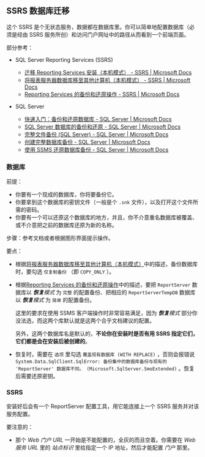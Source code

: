 
## SSRS 数据库迁移

这个 SSRS 是个无状态服务，数据都在数据库里。你可以简单地配置数据库（必须是经由 SSRS 服务所创）和访问门户网址中的路径从而看到一个前端页面。

部分参考：

- SQL Server Reporting Services (SSRS)
  
  - [迁移 Reporting Services 安装（本机模式） - SSRS | Microsoft Docs](https://docs.microsoft.com/zh-cn/sql/reporting-services/install-windows/migrate-a-reporting-services-installation-native-mode?view=sql-server-ver16)
  - [将报表服务器数据库移至其他计算机（本机模式） - SSRS | Microsoft Docs](https://docs.microsoft.com/zh-cn/sql/reporting-services/report-server/moving-the-report-server-databases-to-another-computer-ssrs-native-mode?view=sql-server-ver16)
  - [Reporting Services 的备份和还原操作 - SSRS | Microsoft Docs](https://docs.microsoft.com/zh-cn/sql/reporting-services/install-windows/backup-and-restore-operations-for-reporting-services?view=sql-server-ver16)
  
- SQL Server
  
  - [快速入门：备份和还原数据库 - SQL Server | Microsoft Docs](https://docs.microsoft.com/zh-cn/sql/relational-databases/backup-restore/quickstart-backup-restore-database?view=sql-server-ver16)
  - [SQL Server 数据库的备份和还原 - SQL Server | Microsoft Docs](https://docs.microsoft.com/zh-cn/sql/relational-databases/backup-restore/back-up-and-restore-of-sql-server-databases?view=sql-server-ver16)
  - [完整文件备份 (SQL Server) - SQL Server | Microsoft Docs](https://docs.microsoft.com/zh-cn/sql/relational-databases/backup-restore/full-file-backups-sql-server?view=sql-server-ver16)
  - [创建完整数据库备份 - SQL Server | Microsoft Docs](https://docs.microsoft.com/zh-cn/sql/relational-databases/backup-restore/create-a-full-database-backup-sql-server?view=sql-server-ver16)
  - [使用 SSMS 还原数据库备份 - SQL Server | Microsoft Docs](https://docs.microsoft.com/zh-cn/sql/relational-databases/backup-restore/restore-a-database-backup-using-ssms?view=sql-server-ver16)
  

### 数据库

前提：

- 你要有一个现成的数据库，你将要备份它。
- 你要拿到这个数据库的密钥文件（一般是个 `.snk` 文件），以及打开这个文件所需的密码。
- 你要有一个可以还原这个数据库的地方，并且，你不介意重名数据库被覆盖、或不介意把之前的数据库还原为新的名称。

步骤：参考文档或者根据图形界面提示操作。

要点：

- 根据[将报表服务器数据库移至其他计算机（本机模式）](https://docs.microsoft.com/zh-cn/sql/reporting-services/report-server/moving-the-report-server-databases-to-another-computer-ssrs-native-mode?view=sql-server-ver16#using-backup-and-copy_only-to-backup-the-report-server-databases)中的描述，备份数据库时，要勾选 `仅复制备份` （即 `COPY_ONLY` ）。
  
- 根据[Reporting Services 的备份和还原操作](https://docs.microsoft.com/zh-cn/sql/reporting-services/install-windows/backup-and-restore-operations-for-reporting-services?view=sql-server-ver16#backing-up-the-report-server-databases)中的描述，要把 `ReportServer` 数据库以 ***恢复**模式* 为 `完整` 的配置备份、把相应的 `ReportServerTempDB` 数据库以 ***恢复**模式* 为 `简单` 的配置备份。
  
  这里的要求在使用 SSMS 客户端操作时非常容易满足，因为 ***恢复**模式* 部分你没法选，而这两个库默认就是这两个合乎文档建议的配置。
  
  另外，这两个数据库名是默认的，**不论你在安装时是否有用 SSRS 指定它们，它们都是会在安装后被创建的**。

- 恢复时，需要在 `选项` 里勾选 `覆盖现有数据库 (WITH REPLACE)` ，否则会报错说 `System.Data.SqlClient.SqlError: 备份集中的数据库备份与现有的 'ReportServer' 数据库不同。 (Microsoft.SqlServer.SmoExtended)` 。恢复后需要还原密钥。
  
### SSRS

安装好后会有一个 ReportServer 配置工具，用它能连接上一个 SSRS 服务并对该服务配置。

要注意的：

- 那个 *Web 门户 URL* 一开始是不能配置的，全灰的而且空着。你需要在 *Web 服务 URL* 里的 *站点标识* 里给指定一个 IP 地址，然后才能配置 *门户* 那里。



